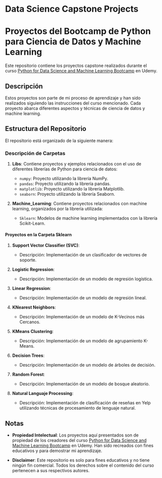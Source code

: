 # Data Science Capstone Projects

# Proyectos del Bootcamp de Python para Ciencia de Datos y Machine Learning

Este repositorio contiene los proyectos capstone realizados durante el curso [Python for Data Science and Machine Learning Bootcamp](https://www.udemy.com/course/python-for-data-science-and-machine-learning-bootcamp/) en Udemy.

## Descripción

Estos proyectos son parte de mi proceso de aprendizaje y han sido realizados siguiendo las instrucciones del curso mencionado. Cada proyecto abarca diferentes aspectos y técnicas de ciencia de datos y machine learning.

## Estructura del Repositorio

El repositorio está organizado de la siguiente manera:

### Descripción de Carpetas

1. **Libs**: Contiene proyectos y ejemplos relacionados con el uso de diferentes librerías de Python para ciencia de datos:

   - `numpy`: Proyecto utilizando la librería NumPy.
   - `pandas`: Proyecto utilizando la librería pandas.
   - `matplotlib`: Proyecto utilizando la librería Matplotlib.
   - `seaborn`: Proyecto utilizando la librería Seaborn.

2. **Machine_Learning**: Contiene proyectos relacionados con machine learning, organizados por la librería utilizada:
   - `Sklearn`: Modelos de machine learning implementados con la librería Scikit-Learn.

#### Proyectos en la Carpeta Sklearn

1. **Support Vector Classifier (SVC)**:

   - Descripción: Implementación de un clasificador de vectores de soporte.

2. **Logistic Regression**:

   - Descripción: Implementación de un modelo de regresión logística.

3. **Linear Regression**:

   - Descripción: Implementación de un modelo de regresión lineal.

4. **KNearest Neighbors**:

   - Descripción: Implementación de un modelo de K-Vecinos más Cercanos.

5. **KMeans Clustering**:

   - Descripción: Implementación de un modelo de agrupamiento K-Means.

6. **Decision Trees**:

   - Descripción: Implementación de un modelo de árboles de decisión.

7. **Random Forest**:

   - Descripción: Implementación de un modelo de bosque aleatorio.

8. **Natural Languaje Processing**:
   - Descripción: Implementación de clasificación de reseñas en Yelp utilizando técnicas de procesamiento de lenguaje natural.

## Notas

- **Propiedad Intelectual**: Los proyectos aquí presentados son de propiedad de los creadores del curso [Python for Data Science and Machine Learning Bootcamp](https://www.udemy.com/course/python-for-data-science-and-machine-learning-bootcamp/) en Udemy. Han sido recreados con fines educativos y para demostrar mi aprendizaje.

- **Disclaimer**: Este repositorio es solo para fines educativos y no tiene ningún fin comercial. Todos los derechos sobre el contenido del curso pertenecen a sus respectivos autores.
